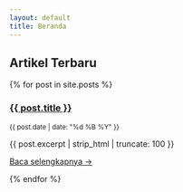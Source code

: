 ```yaml
---
layout: default
title: Beranda
---
```


<h2>Artikel Terbaru</h2>
<div class="grid">
  {% for post in site.posts %}
    <div class="card">
      <h3><a href="{{ post.url | relative_url }}">{{ post.title }}</a></h3>
      <p><small>{{ post.date | date: "%d %B %Y" }}</small></p>
      <p>{{ post.excerpt | strip_html | truncate: 100 }}</p>
      <p><a href="{{ post.url | relative_url }}">Baca selengkapnya →</a></p>
    </div>
  {% endfor %}
</div>
